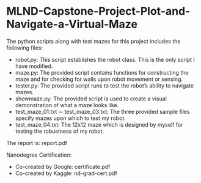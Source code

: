 # MLND-Capstone-Project-Plot-and-Navigate-a-Virtual-Maze

The python scripts along with test mazes for this project includes the following files:

* robot.py: This script establishes the robot class. This is the only script I have modified.
* maze.py: The provided script contains functions for constructing the maze and for checking for walls upon robot movement or sensing.
* tester.py: The provided script runs to test the robot’s ability to navigate mazes.
* showmaze.py: The provided script is used to create a visual demonstration of what a maze looks like.
* test_maze_01.txt ∼ test_maze_03.txt: The three provided sample files specify mazes upon which to test my robot.
* test_maze_04.txt: The 12x12 maze which is designed by myself for testing the robustness of my robot.

The report is: report.pdf

Nanodegree Certification: 

* Co-created by Google: certificate.pdf
* Co-created by Kaggle: nd-grad-cert.pdf
